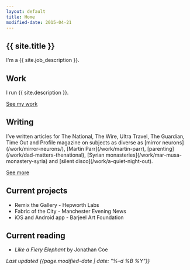 ```yaml
---
layout: default
title: Home
modified-date: 2015-04-21
---
```


<h2 class="page-heading-caps extra-top-padding">{{ site.title }}</h2>
I'm a {{ site.job_description }}.

<h2 class="page-heading-caps">Work</h2>
I run {{ site.description }}.

<a href="/work">See my work</a>

<h2 class="page-heading-caps">Writing</h2>
I’ve written articles for The National, The Wire, Ultra Travel, The Guardian, Time Out and Profile magazine on subjects as diverse as [mirror neurons](/work/mirror-neurons/), [Martin Parr](/work/martin-parr), [parenting](/work/dad-matters-thenational), [Syrian monasteries](/work/mar-musa-monastery-syria) and [silent disco](/work/a-quiet-night-out).

<a href="/work">See more</a>

<h2 class="page-heading-caps">Current projects</h2>
<ul class="home-list">
	<li>Remix the Gallery - Hepworth Labs</li>
	<li>Fabric of the City - Manchester Evening News</li>
	<li>iOS and Android app - Barjeel Art Foundation</li>
</ul>

<h2 class="page-heading-caps">Current reading</h2>
<ul class="home-list">
 	<li><em>Like a Fiery Elephant</em> by Jonathan Coe</li>
</ul>

<div class="extra-top-padding">
	<em class="zeta">Last updated {{page.modified-date | date: "%-d %B %Y"}}</em>
</div>	